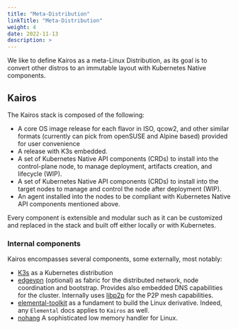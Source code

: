 ```yaml
---
title: "Meta-Distribution"
linkTitle: "Meta-Distribution"
weight: 4
date: 2022-11-13
description: >
---
```


We like to define Kairos as a meta-Linux Distribution, as its goal is to convert other distros to an immutable layout with Kubernetes Native components.

## Kairos

The Kairos stack is composed of the following:

- A core OS image release for each flavor in ISO, qcow2, and other similar formats (currently can pick from openSUSE and Alpine based) provided for user convenience
- A release with K3s embedded.
- A set of Kubernetes Native API components (CRDs) to install into the control-plane node, to manage deployment, artifacts creation, and lifecycle (WIP).
- A set of Kubernetes Native API components (CRDs) to install into the target nodes to manage and control the node after deployment (WIP).
- An agent installed into the nodes to be compliant with Kubernetes Native API components mentioned above.

Every component is extensible and modular such as it can be customized and replaced in the stack and built off either locally or with Kubernetes.

### Internal components

Kairos encompasses several components, some externally, most notably:

- [K3s](https://k3s.io) as a Kubernetes distribution
- [edgevpn](https://mudler.github.io/edgevpn) (optional) as fabric for the distributed network, node coordination and bootstrap. Provides also embedded DNS capabilities for the cluster. Internally uses [libp2p](https://github.com/libp2p/go-libp2p) for the P2P mesh capabilities.
- [elemental-toolkit](https://rancher.github.io/elemental-toolkit/docs/) as a fundament to build the Linux derivative. Indeed, any `Elemental` docs applies to `Kairos` as well.
- [nohang](https://github.com/hakavlad/nohang) A sophisticated low memory handler for Linux.
